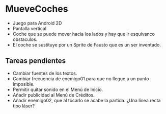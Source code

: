# MueveCoches

- Juego para Android 2D
- Pantalla vertical
- Coche que se puede mover hacia los lados y hay que ir esquivanco obstaculos.
- El coche se sustituye por un Sprite de Fausto que es un ser inventado.

## Tareas pendientes
- Cambiar fuentes de los textos.
- Cambiar frecuencia de enemigo01 para que no llegue a un punto imposible.
- Permitir quitar sonido en el Menú de Inicio.
- Añadir publicidad al Menú de Créditos.
- Añadir enemigo02, que al tocarlo se acabe la partida. ¿Una línea recta tipo láser?
